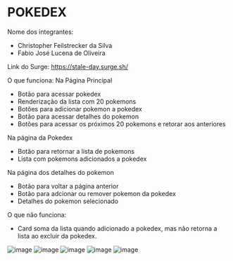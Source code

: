 # POKEDEX

Nome dos integrantes:

- Christopher Feilstrecker da Silva
- Fabio José Lucena de Oliveira 

Link do Surge: https://stale-day.surge.sh/

O que funciona:
 Na Página Principal
- Botão para acessar pokedex
- Renderização da lista com 20 pokemons
- Botões para adicionar pokemon a pokedex 
- Botão para acessar detalhes do pokemon
- Botões para acessar os próximos 20 pokemons e retorar aos anteriores

 Na página da  Pokedex
- Botão para retornar a lista de pokemons
- Lista com pokemons adicionados a pokedex

 Na página dos detalhes do pokemon
- Botão para voltar a página anterior
- Botão para adcionar ou remover pokemon da pokedex
- Detalhes do pokemon selecionado

O que não funciona: 
- Card soma da lista quando adicionado a pokedex, mas não retorna a lista ao excluir da pokedex.

![image](https://user-images.githubusercontent.com/87909626/148696501-11306099-2843-49e3-adcb-02d7251ecff0.png)
![image](https://user-images.githubusercontent.com/87909626/148696518-27527cfb-199d-490b-9293-368975a37380.png)
![image](https://user-images.githubusercontent.com/87909626/148696524-412783e4-def9-4f13-b94e-b96b0c7306fa.png)
![image](https://user-images.githubusercontent.com/87909626/148696533-ca23af11-e227-47d8-980c-5fbae883e15d.png)
![image](https://user-images.githubusercontent.com/87909626/148696546-a3ab5971-4a7c-43ef-a798-32a74dda3394.png)
